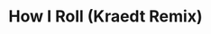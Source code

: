 ---
layout: song
id: 6
title: How I Roll (Kraedt Remix)
artist: Savant
genre: Electro House
image:
buy-able: false
downloadable: true
yt-id: Gffg8u4Y_-4
itunes:
beatport:
gplay:
amazon:
license: 2
---